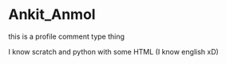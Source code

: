 # Ankit_Anmol
this is a profile comment type thing

I know scratch and python with some HTML (I know english xD)
